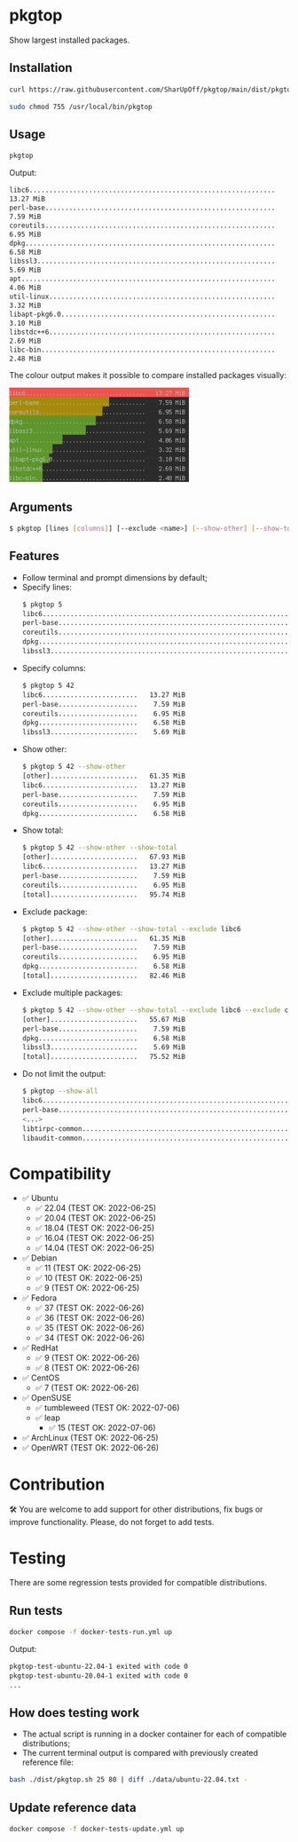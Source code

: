 # pkgtop
Show largest installed packages.

## Installation
```bash
curl https://raw.githubusercontent.com/SharUpOff/pkgtop/main/dist/pkgtop.sh -so - | sudo tee /usr/local/bin/pkgtop > /dev/null
```
```bash
sudo chmod 755 /usr/local/bin/pkgtop
```

## Usage
```bash
pkgtop
```
Output:
```
libc6..............................................................   13.27 MiB 
perl-base..........................................................    7.59 MiB 
coreutils..........................................................    6.95 MiB 
dpkg...............................................................    6.58 MiB 
libssl3............................................................    5.69 MiB 
apt................................................................    4.06 MiB 
util-linux.........................................................    3.32 MiB 
libapt-pkg6.0......................................................    3.10 MiB 
libstdc++6.........................................................    2.69 MiB 
libc-bin...........................................................    2.48 MiB 
```

The colour output makes it possible to compare installed packages visually:

![screenshot](pkgtop.png)

## Arguments
```bash
$ pkgtop [lines [columns]] [--exclude <name>] [--show-other] [--show-total] [--show-all] [--help]
```

## Features
- Follow terminal and prompt dimensions by default;
- Specify lines:
  ```bash
  $ pkgtop 5
  libc6..............................................................   13.27 MiB 
  perl-base..........................................................    7.59 MiB 
  coreutils..........................................................    6.95 MiB 
  dpkg...............................................................    6.58 MiB 
  libssl3............................................................    5.69 MiB 
  ```
- Specify columns:
  ```bash
  $ pkgtop 5 42
  libc6........................   13.27 MiB 
  perl-base....................    7.59 MiB 
  coreutils....................    6.95 MiB 
  dpkg.........................    6.58 MiB 
  libssl3......................    5.69 MiB 
  ```
- Show other:
  ```bash
  $ pkgtop 5 42 --show-other
  [other]......................   61.35 MiB 
  libc6........................   13.27 MiB 
  perl-base....................    7.59 MiB 
  coreutils....................    6.95 MiB 
  dpkg.........................    6.58 MiB 
  ```
- Show total:
  ```bash
  $ pkgtop 5 42 --show-other --show-total
  [other]......................   67.93 MiB 
  libc6........................   13.27 MiB 
  perl-base....................    7.59 MiB 
  coreutils....................    6.95 MiB 
  [total]......................   95.74 MiB 
  ```
- Exclude package:
  ```bash
  $ pkgtop 5 42 --show-other --show-total --exclude libc6
  [other]......................   61.35 MiB 
  perl-base....................    7.59 MiB 
  coreutils....................    6.95 MiB 
  dpkg.........................    6.58 MiB 
  [total]......................   82.46 MiB 
  ```
- Exclude multiple packages:
  ```bash
  $ pkgtop 5 42 --show-other --show-total --exclude libc6 --exclude coreutils
  [other]......................   55.67 MiB 
  perl-base....................    7.59 MiB 
  dpkg.........................    6.58 MiB 
  libssl3......................    5.69 MiB 
  [total]......................   75.52 MiB 
  ```
- Do not limit the output:
  ```bash
  $ pkgtop --show-all
  libc6..............................................................   13.27 MiB 
  perl-base..........................................................    7.59 MiB
  <...>
  libtirpc-common....................................................   32.00 KiB 
  libaudit-common....................................................   23.00 KiB 
  ```

# Compatibility
- ✅ Ubuntu
  - ✅ 22.04 (TEST OK: 2022-06-25)
  - ✅ 20.04 (TEST OK: 2022-06-25)
  - ✅ 18.04 (TEST OK: 2022-06-25)
  - ✅ 16.04 (TEST OK: 2022-06-25)
  - ✅ 14.04 (TEST OK: 2022-06-25)
- ✅ Debian
  - ✅ 11 (TEST OK: 2022-06-25)
  - ✅ 10 (TEST OK: 2022-06-25)
  - ✅ 9 (TEST OK: 2022-06-25)
- ✅ Fedora
  - ✅ 37 (TEST OK: 2022-06-26)
  - ✅ 36 (TEST OK: 2022-06-26)
  - ✅ 35 (TEST OK: 2022-06-26)
  - ✅ 34 (TEST OK: 2022-06-26)
- ✅ RedHat
  - ✅ 9 (TEST OK: 2022-06-26)
  - ✅ 8 (TEST OK: 2022-06-26)
- ✅ CentOS
  - ✅ 7 (TEST OK: 2022-06-26)
- ✅ OpenSUSE
  - ✅ tumbleweed (TEST OK: 2022-07-06)
  - ✅ leap
    - ✅ 15 (TEST OK: 2022-07-06)
- ✅ ArchLinux (TEST OK: 2022-06-25)
- ✅ OpenWRT (TEST OK: 2022-06-26)

# Contribution
🛠 You are welcome to add support for other distributions, fix bugs or improve functionality. Please, do not forget to add tests.

# Testing
There are some regression tests provided for compatible distributions.

## Run tests
```bash
docker compose -f docker-tests-run.yml up
```
Output:
```bash
pkgtop-test-ubuntu-22.04-1 exited with code 0
pkgtop-test-ubuntu-20.04-1 exited with code 0
...
```

## How does testing work
- The actual script is running in a docker container for each of compatible distributions;
- The current terminal output is compared with previously created reference file:
```bash
bash ./dist/pkgtop.sh 25 80 | diff ./data/ubuntu-22.04.txt -
```

## Update reference data
```bash
docker compose -f docker-tests-update.yml up
```
